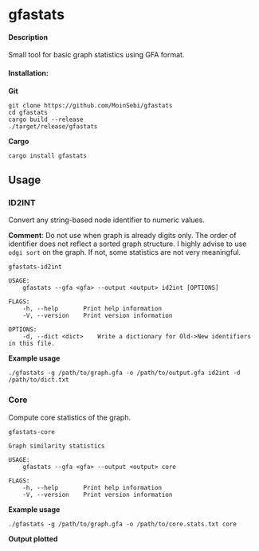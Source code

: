 # gfastats
#### Description 
Small tool for basic graph statistics using GFA format.   
  


#### Installation: 

**Git**  
```
git clone https://github.com/MoinSebi/gfastats  
cd gfastats   
cargo build --release  
./target/release/gfastats  
```

**Cargo** 
```
cargo install gfastats
```

## Usage

### ID2INT
Convert any string-based node identifier to numeric values.

**Comment**: Do not use when graph is already digits only. The order of identifier does not reflect a sorted graph structure. I highly advise to use ```odgi sort``` on the graph. If not, some statistics are not very meaningful. 
```text
gfastats-id2int 

USAGE:
    gfastats --gfa <gfa> --output <output> id2int [OPTIONS]

FLAGS:
    -h, --help       Print help information
    -V, --version    Print version information

OPTIONS:
    -d, --dict <dict>    Write a dictionary for Old->New identifiers in this file.

```
**Example usage**
```text
./gfastats -g /path/to/graph.gfa -o /path/to/output.gfa id2int -d /path/to/dict.txt
```




### Core
Compute core statistics of the graph. 

```text
gfastats-core 

Graph similarity statistics

USAGE:
    gfastats --gfa <gfa> --output <output> core

FLAGS:
    -h, --help       Print help information
    -V, --version    Print version information
```

**Example usage**
```text
./gfastats -g /path/to/graph.gfa -o /path/to/core.stats.txt core
```
**Output plotted**






